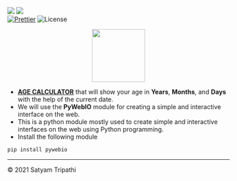 ![](http://ForTheBadge.com/images/badges/made-with-python.svg)
![](https://forthebadge.com/images/badges/built-by-developers.svg)</br>
[![Prettier](https://img.shields.io/badge/Code%20Style-Prettier-red.svg)](https://github.com/prettier/prettier)
![License](https://img.shields.io/badge/License-MIT-red.svg)</br>

<p align="center">
<a href="Age_Calculator.py"><img width="120" src="https://cdn.icon-icons.com/icons2/317/PNG/512/calculator-icon_34473.png"/></a>
</p>

- [**AGE CALCULATOR**](Age_Calculator.py) that will show your age in **Years**, **Months**, and **Days** with the help of the current date. 
- We will use the **PyWebIO** module for creating a simple and interactive interface on the web. 
- This is a python module mostly used to create simple and interactive interfaces on the web using Python programming.
- Install the following module
```python
pip install pywebio
```

_____________________
<p>&copy; 2021 Satyam Tripathi</p>
